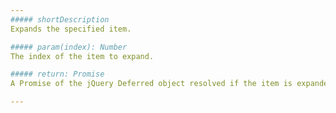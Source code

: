```yaml
---
##### shortDescription
Expands the specified item.

##### param(index): Number
The index of the item to expand.

##### return: Promise
A Promise of the jQuery Deferred object resolved if the item is expanded and rejected if it is not.

---
```

